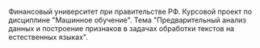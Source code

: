 Финансовый университет при правительстве РФ. 
Курсовой проект по дисциплине "Машинное обучение". 
Тема "Предварительный анализ данных и построение признаков в задачах обработки текстов на естественных языках".
